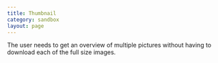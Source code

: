 ```yaml
---
title: Thumbnail
category: sandbox
layout: page
---
```


The user needs to get an overview of multiple pictures without having to
download each of the full size images.
